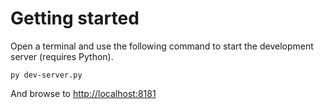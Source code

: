 # Getting started

Open a terminal and use the following command to start the development server (requires Python).

```commandline
py dev-server.py
```

And browse to [http://localhost:8181](http://localhost:8181)
